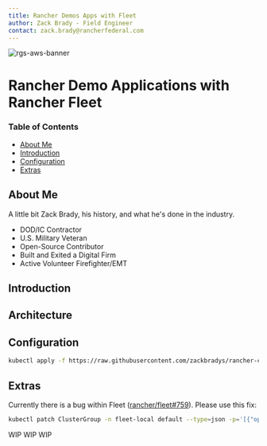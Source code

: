 ```yaml
---
title: Rancher Demos Apps with Fleet
author: Zack Brady - Field Engineer
contact: zack.brady@rancherfederal.com
---
```


![rgs-aws-banner](/images/rgs-banner-rounded.png)

# Rancher Demo Applications with Rancher Fleet

### Table of Contents
* [About Me](#about-me)
* [Introduction](#introduction)
* [Configuration](#configuration)
* [Extras](#extras)

## About Me

A little bit Zack Brady, his history, and what he's done in the industry. 
- DOD/IC Contractor
- U.S. Military Veteran
- Open-Source Contributor
- Built and Exited a Digital Firm
- Active Volunteer Firefighter/EMT


## Introduction


## Architecture


## Configuration

```bash
kubectl apply -f https://raw.githubusercontent.com/zackbradys/rancher-customer-demos/main/fleet.yaml
```

## Extras

Currently there is a bug within Fleet ([rancher/fleet#759](https://github.com/rancher/fleet/issues/759)). Please use this fix:

```bash
kubectl patch ClusterGroup -n fleet-local default --type=json -p='[{"op": "remove", "path": "/spec/selector/matchLabels/name"}]'
```

WIP WIP WIP
